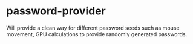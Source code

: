 # password-provider

Will provide a clean way for different password seeds such as mouse movement, GPU calculations to provide randomly generated passwords.
